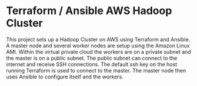 # Terraform / Ansible AWS Hadoop Cluster

This project sets up a Hadoop Cluster on AWS using Terraform and Ansible. A
master node and several worker nodes are setup using the Amazon Linux AMI.
Within the virtual private cloud the workers are on a private subnet and the
master is on a public subnet. The public subnet can connect to the internet and
receive SSH connections. The default ssh key on the host running Terraform is
used to connect to the master. The master node then uses Ansible to configure
itself and the workers.
